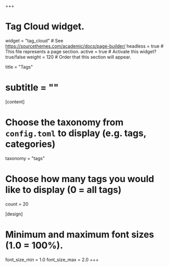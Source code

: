 +++
# Tag Cloud widget.
widget = "tag_cloud"  # See https://sourcethemes.com/academic/docs/page-builder/
headless = true  # This file represents a page section.
active = true  # Activate this widget? true/false
weight = 120  # Order that this section will appear.

title = "Tags"
# subtitle = ""

[content]
  # Choose the taxonomy from `config.toml` to display (e.g. tags, categories)
  taxonomy = "tags"
  
  # Choose how many tags you would like to display (0 = all tags)
  count = 20

[design]
  # Minimum and maximum font sizes (1.0 = 100%).
  font_size_min = 1.0
  font_size_max = 2.0
+++
